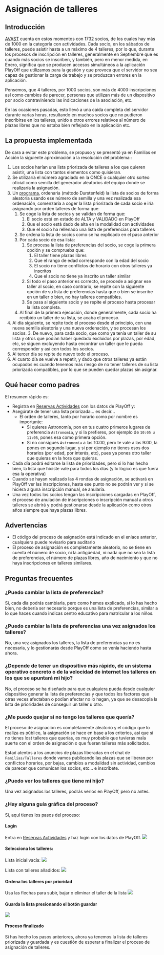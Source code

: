 # Asignación de talleres

## Introducción

[AVAST](https://www.asociacion-avast.org) cuenta en estos momentos con 1732 socios, de los cuales hay más de 1000 en la categoría con actividades. Cada socio, en los sábados de talleres, puede asistir hasta a un máximo de 4 talleres, por lo que, durante los procesos de inscripción en talleres, generalmente en Septiembre que es cuando más socios se inscriben, y también, pero en menor medida, en Enero, significa que se producen accesos simultáneos a la aplicación PlayOff que utilizamos para la gestión y que provoca que el servidor no sea capaz de gestionar la carga de trabajo y se produzcan errores en la aplicación.

Pensemos, que 4 talleres, por 1000 socios, son más de 4000 inscripciones así como cambios de parecer, personas que utilizan más de un dispositivo por socio contraviniendo las indicaciones de la asociación, etc.

En las ocasiones pasadas, esto llevó a una caída completa del servidor durante varias horas, resultando en muchos socios que no pudieron inscribirse en los talleres, unido a otros errores relativos al número de plazas libres que no estaba bien reflejado en la aplicación etc.

## La propuesta implementada

De cara a evitar este problema, se propuso y se presentó ya en Familias en Acción la siguiente aproximación a la resolución del problema::

1. Los socios harían una lista priorizada de talleres a los que quieren asistir, una lista con tantos elementos como quisieran.
1. Se utilizaría el número agraciado en la ONCE o cualquier otro sorteo oficial como semilla del generador aleatorios del equipo donde se realizaría la asignación.
1. Un [programa](https://github.com/asociacion-avast/inscripciones-assign/blob/main/asignar.py), ordenaría (método Durstenfeld) la lista de socios de forma aleatoria usando ese número de semilla y una vez realizada esa ordenación, comenzaría a coger la lista priorizada de cada socio e iría asignando por orden talleres de forma que:
   1. Se coge la lista de socios y se validan de forma que:
      1. El socio está en estado de ALTA y VALIDADO en PlayOff
      2. Que el socio está dado de alta en la modalidad con actividades
      3. Que el socio ha rellenado una lista de preferencias para talleres
   2. Se ordena la lista de socios como se ha explicado en el paso anterior
   3. Por cada socio de esa lista:
      1. Se procesa la lista de preferencias del socio, se coge la primera opción y se comprueba que:
         1. El taller tiene plazas libres
         2. Que el rango de edad corresponde con la edad del socio
         3. El socio no tiene conflictos de horario con otros talleres ya inscritos
         4. Que el socio no tiene ya inscrito un taller similar
      2. Si todo el paso anterior es correcto, se procede a asignar ese taller al socio, en caso contrario, se repite con la siguiente opción de su lista de preferencias hasta que o bien se inscribe en un taller o bien, no hay talleres compatibles.
      3. Se pasa al siguiente socio y se repite el proceso hasta procesar la lista completa.
   4. Al final de la primera ejecución, donde generalmente, cada socio ha recibido un taller de su lista, se acaba el proceso.
1. Al día siguiente, se repite todo el proceso desde el principio, con una nueva semilla aleatoria y una nueva ordenación, y se procesan los socios. 3. De nuevo, para cada socio, que como ya tenía un taller de su lista y otros que podían haber quedado excluidos por plazas, por edad, etc, se siguen excluyendo hasta encontrar un taller que le pueda corresponder y así con todos los socios.
1. Al tercer día se repite de nuevo todo el proceso.
1. Al cuarto día se vuelve a repetir, y dado que otros talleres ya están ocupados es cuando tenemos más riesgo de no tener talleres de su lista priorizada compatibles, por lo que se pueden quedar plazas sin asignar.

## Qué hacer como padres

El resumen rápido es:

- Registra en [Reservas Actividades](https://admin.asociacion-avast.org/reservas) con los datos de PlayOff y:
- Asegúrate de tener una lista priorizada... es decir...
  - El orden de talleres, tanto por horario como por nombre es importante:
    - Si quieres Astronomía, pon en tus cuatro primeros lugares de preferencia `Astronomía`, y si la prefieres, por ejemplo de `10:05 a 11:05`, pones esa como primera opción.
    - Si no consigues `Astronomía` a las 10:00, pero te vale a las 9:00, la pones en segundo lugar, y si por ejemplo no tienes esos dos horarios (por edad, por interés, etc), pues ya pones otro taller que quieras en la hora que quieras.
- Cada día podrá editarse la lista de prioridades, pero si lo has hecho bien, la lista que hiciste vale para todos los días (y lo lógico es que fuera esa la operativa)
- Cuando se hayan realizado las 4 rondas de asignación, se activará en PlayOff ver las inscripciones, hasta ese punto no se podrán ver y si se hiciera alguna inscripción manual, se anularía.
- Una vez todos los socios tengan las inscripciones cargadas en PlayOff, el proceso de anulación de inscripciones o inscripción manual a otros talleres se abrirá y podrá gestionarse desde la aplicación como otros años siempre que haya plazas libres.

## Advertencias

- El código del proceso de asignación está indicado en el enlace anterior, cualquiera puede revisarlo para auditarlo
- El proceso de asignación es completamente aleatorio, no se tiene en cuenta el número de socio, ni la antigüedad, ni nada que no sea la lista de preferencias, el número de plazas libres, año de nacimiento y que no haya inscripciones en talleres similares.

## Preguntas frecuentes

### ¿Puedo cambiar la lista de preferencias?

Si, cada día podrás cambiarla, pero como hemos explicado, si lo has hecho bien, no debería ser necesario porque es una lista de preferencias, similar a lo que haces cuando indicas centro educativo para matricular a los niños.

### ¿Puedo cambiar la lista de preferencias una vez asignados los talleres?

No, una vez asignados los talleres, la lista de preferencias ya no es necesaria, y lo gestionarás desde PlayOff como se venía haciendo hasta ahora.

### ¿Depende de tener un dispositivo más rápido, de un sistema operativo concreto o de la velocidad de internet los talleres en los que se apuntará mi hijo?

No, el proceso se ha diseñado para que cualquiera pueda desde cualquier dispositivo generar la lista de preferencias y que todos los factores que otras veces afectaban o podían afectar no lo hagan, ya que se desacopla la lista de prioridades de conseguir un taller u otro.

### ¿Me puedo quejar si no tengo los talleres que quería?

El proceso de asignación es completamente aleatorio y el código que lo realiza es público, la asignación se hace en base a los criterios, así que si no tienes lost talleres que querías, es muy probable que tuvieras mala suerte con el orden de asignación o que fueran talleres más solicitados.

Estad atentos a los anuncios de plazas liberadas en el chat de `Familias/Talleres` donde vamos publicando las plazas que se liberan por conflictos horarios, por bajas, cambios a modalidad sin actividad, cambios de parecer que comunican los socios, etc... e inscríbete.

### ¿Puedo ver los talleres que tiene mi hijo?

Una vez asignados los talleres, podrás verlos en PlayOff, pero no antes.

### ¿Hay alguna guía gráfica del proceso?

Si, aquí tienes los pasos del proceso:

#### Login

Entra en [Reservas Actividades](https://admin.asociacion-avast.org/reservas) y haz login con los datos de PlayOff.
![](2025-05-23-09-53-11.png)

#### Selecciona los talleres:

Lista inicial vacía:
![](2025-05-23-09-53-37.png)

Lista con talleres añadidos:
![](2025-05-23-09-54-39.png)

#### Ordena los talleres por prioridad

Usa las flechas para subir, bajar o eliminar el taller de la lista
![](2025-05-23-09-55-32.png)

#### Guarda la lista presionando el botón guardar

![](2025-05-23-09-55-58.png)

#### Proceso finalizado

Si has hecho los pasos anteriores, ahora ya tenemos la lista de talleres priorizada y guardada y es cuestión de esperar a finalizar el proceso de asignación de talleres.
